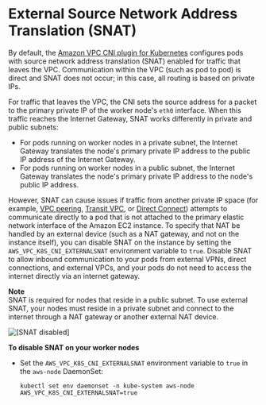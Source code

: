 # External Source Network Address Translation \(SNAT\)<a name="external-snat"></a>

By default, the [Amazon VPC CNI plugin for Kubernetes](https://github.com/aws/amazon-vpc-cni-k8s) configures pods with source network address translation \(SNAT\) enabled for traffic that leaves the VPC\. Communication within the VPC \(such as pod to pod\) is direct and SNAT does not occur; in this case, all routing is based on private IPs\.

For traffic that leaves the VPC, the CNI sets the source address for a packet to the primary private IP of the worker node's `eth0` interface\. When this traffic reaches the Internet Gateway, SNAT works differently in private and public subnets:
+ For pods running on worker nodes in a private subnet, the Internet Gateway translates the node's primary private IP address to the public IP address of the Internet Gateway\.
+ For pods running on worker nodes in a public subnet, the Internet Gateway translates the node's primary private IP address to the node's public IP address\.

However, SNAT can cause issues if traffic from another private IP space \(for example, [VPC peering](https://docs.aws.amazon.com/vpc/latest/peering/what-is-vpc-peering.html), [Transit VPC](https://docs.aws.amazon.com/aws-technical-content/latest/aws-vpc-connectivity-options/transit-vpc.html), or [Direct Connect](https://docs.aws.amazon.com/directconnect/latest/UserGuide/Welcome.html)\) attempts to communicate directly to a pod that is not attached to the primary elastic network interface of the Amazon EC2 instance\. To specify that NAT be handled by an external device \(such as a NAT gateway, and not on the instance itself\), you can disable SNAT on the instance by setting the `AWS_VPC_K8S_CNI_EXTERNALSNAT` environment variable to `true`\. Disable SNAT to allow inbound communication to your pods from external VPNs, direct connections, and external VPCs, and your pods do not need to access the internet directly via an internet gateway\.

**Note**  
SNAT is required for nodes that reside in a public subnet\. To use external SNAT, your nodes must reside in a private subnet and connect to the internet through a NAT gateway or another external NAT device\.

![\[SNAT disabled\]](http://docs.aws.amazon.com/eks/latest/userguide/images/SNAT-disabled.jpg)

**To disable SNAT on your worker nodes**
+ Set the `AWS_VPC_K8S_CNI_EXTERNALSNAT` environment variable to `true` in the `aws-node` DaemonSet:

  ```
  kubectl set env daemonset -n kube-system aws-node AWS_VPC_K8S_CNI_EXTERNALSNAT=true
  ```
